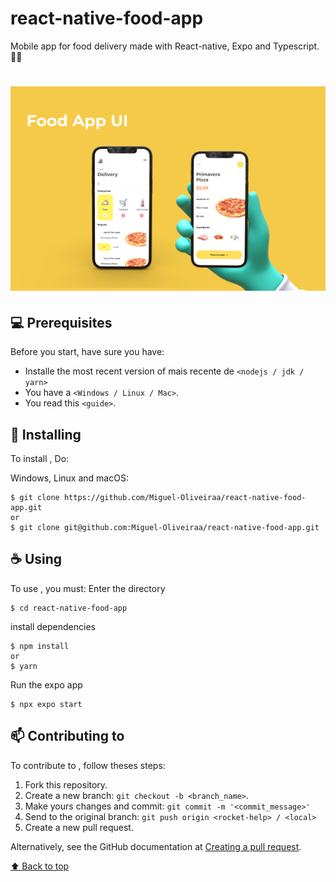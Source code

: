 # react-native-food-app
Mobile app for food delivery made with React-native, Expo and Typescript. 🍕📱

<h1 align='left'>
  <img src='./banner.png'></img>

</h1>

## 💻 Prerequisites

Before you start, have sure you have:
<!---Estes são apenas requisitos de exemplo. Adicionar, duplicar ou remover conforme necessário--->
* Installe the most recent version of mais recente de `<nodejs / jdk / yarn>`
* You have a `<Windows / Linux / Mac>`.
* You read this `<guide>`.

## 🚀 Installing <rocket-help>

To install <rocket-help>, Do:

Windows, Linux and macOS:
```
$ git clone https://github.com/Miguel-Oliveiraa/react-native-food-app.git
or
$ git clone git@github.com:Miguel-Oliveiraa/react-native-food-app.git
```


## ☕ Using <rocket-help>

To use <food-app>, you must:
Enter the directory
```
$ cd react-native-food-app
```
install dependencies
```
$ npm install
or
$ yarn
```
Run the expo app
```
$ npx expo start
```

## 📫 Contributing to <krocket-help>
<!---Se o seu README for longo ou se você tiver algum processo ou etapas específicas que deseja que os contribuidores sigam, considere a criação de um arquivo CONTRIBUTING.md separado--->
To contribute to <food-app>, follow theses steps:

1. Fork this repository.
2. Create a new branch: `git checkout -b <branch_name>`.
3. Make yours changes and commit: `git commit -m '<commit_message>'`
4. Send to the original branch: `git push origin <rocket-help> / <local>`
5. Create a new pull request.

Alternatively, see the GitHub documentation at [Creating a pull request](https://help.github.com/en/github/collaborating-with-issues-and-pull-requests/creating-a-pull-request).

[⬆ Back to top](#react-native-food-app)<br>
